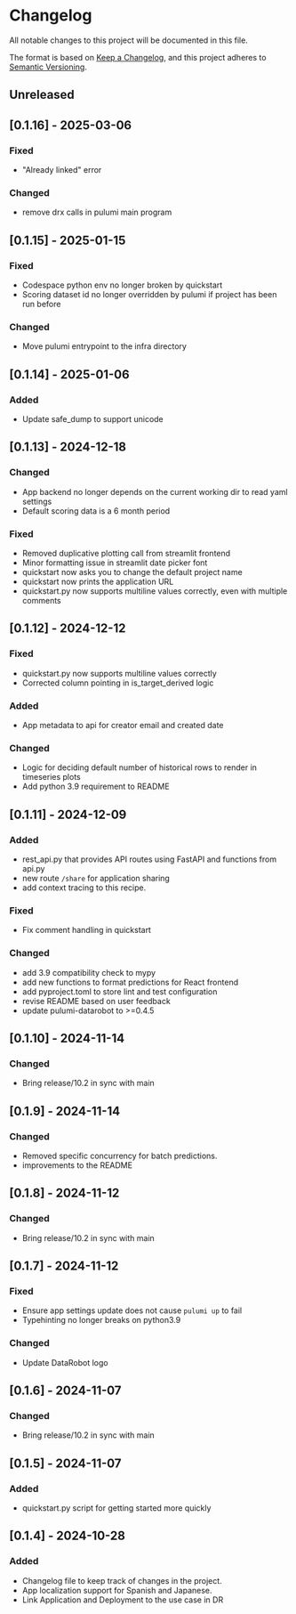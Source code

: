 # Changelog

All notable changes to this project will be documented in this file.

The format is based on [Keep a Changelog](https://keepachangelog.com/en/1.1.0/),
and this project adheres to [Semantic Versioning](https://semver.org/spec/v2.0.0.html).

## Unreleased

## [0.1.16] - 2025-03-06

### Fixed
- "Already linked" error

### Changed
- remove drx calls in pulumi main program

## [0.1.15] - 2025-01-15

### Fixed

- Codespace python env no longer broken by quickstart
- Scoring dataset id no longer overridden by pulumi if project has been run before

### Changed

- Move pulumi entrypoint to the infra directory

## [0.1.14] - 2025-01-06

### Added

- Update safe_dump to support unicode

## [0.1.13] - 2024-12-18

### Changed

- App backend no longer depends on the current working dir to read yaml settings
- Default scoring data is a 6 month period

### Fixed

- Removed duplicative plotting call from streamlit frontend
- Minor formatting issue in streamlit date picker font
- quickstart now asks you to change the default project name
- quickstart now prints the application URL
- quickstart.py now supports multiline values correctly, even with multiple comments

## [0.1.12] - 2024-12-12

### Fixed

- quickstart.py now supports multiline values correctly
- Corrected column pointing in is_target_derived logic

### Added

- App metadata to api for creator email and created date

### Changed

- Logic for deciding default number of historical rows to render in timeseries plots
- Add python 3.9 requirement to README

## [0.1.11] - 2024-12-09

### Added

- rest_api.py that provides API routes using FastAPI and functions from api.py
- new route `/share` for application sharing
- add context tracing to this recipe.

### Fixed

- Fix comment handling in quickstart

### Changed

- add 3.9 compatibility check to mypy
- add new functions to format predictions for React frontend
- add pyproject.toml to store lint and test configuration
- revise README based on user feedback
- update pulumi-datarobot to >=0.4.5

## [0.1.10] - 2024-11-14

### Changed

- Bring release/10.2 in sync with main

## [0.1.9] - 2024-11-14

### Changed

- Removed specific concurrency for batch predictions.
- improvements to the README

## [0.1.8] - 2024-11-12

### Changed

- Bring release/10.2 in sync with main

## [0.1.7] - 2024-11-12

### Fixed

- Ensure app settings update does not cause `pulumi up` to fail
- Typehinting no longer breaks on python3.9

### Changed

- Update DataRobot logo

## [0.1.6] - 2024-11-07

### Changed

- Bring release/10.2 in sync with main

## [0.1.5] - 2024-11-07

### Added

- quickstart.py script for getting started more quickly

## [0.1.4] - 2024-10-28

### Added

- Changelog file to keep track of changes in the project.
- App localization support for Spanish and Japanese.
- Link Application and Deployment to the use case in DR
